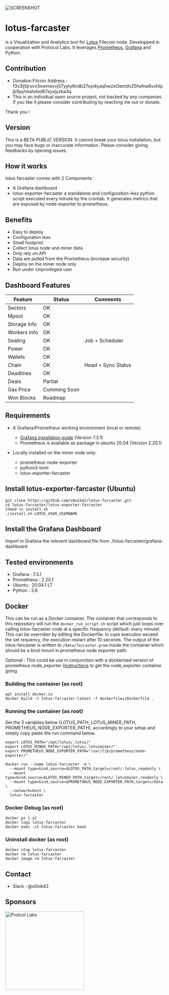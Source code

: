 ![SCREENSHOT](https://github.com/s0nik42/lotus-farcaster/raw/main/images/screenshots/screenshot001.png)


# lotus-farcaster
is a Visualization and Analytics tool for [Lotus](https://github.com/filecoin-project/lotus) Filecoin node. Developped in cooperation with Protocol Labs.
It leverages [Prometheus](https://prometheus.io/), [Grafana](https://grafana.com/) and Python.

## Contribution
* Donation Filcoin Address : f3v3lj5jrsvv3nwmsvvj57yyty6ndb27oyi4yaqhwzst3emdv25hefna6vxhtpjb5pytwahdod67syxjyzba3q
* This is an individual open source project, not backed by any companies. If you like it please consider contributing by reaching me out or donate.

Thank you !

## Version

This is a BETA PUBLIC VERSION. It cannot break your lotus installation, but you may face bugs or inaccurate information. Please consider giving feedbacks by opening issues.

## How it works
lotus farcaster comes with 2 Components :
* A Grafana dashboard
* lotus-exporter-farcaster a standalone and configuration-less python script executed every minute by the crontab.
It generates metrics that are exposed by node-exporter to prometheus.

## Benefits
* Easy to deploy
* Configuration less
* Small footprint
* Collect lotus node and miner data
* Only rely on API
* Data are pulled from the Prometheus (increase security)
* Deploy on the miner node only
* Run under Unprivileged user

## Dashboard Features
|Feature      |Status       |Comments           |
|-------------|-------------|-------------------|
|Sectors      | OK          |                   |
|Mpool        | OK          |                   |
|Storage Info | OK          |                   |
|Workers Info | OK          |                   |
|Sealing      | OK          |Job + Scheduler    |
|Power        | OK          |                   |
|Wallets      | OK          |                   |
|Chain        | OK          |Head + Sync Status |
|Deadlines    | OK          |                   |
|Deals        | Partial     |                   |
|Gas Price    | Comming Soon|                   |
|Won Blocks   | Roadmap     |                   |

## Requirements
* A Grafana/Prometheus working environment (local or remote)
  * [Grafana installation guide](https://grafana.com/docs/grafana/latest/installation/debian/)  (Version 7.3.1)
  * Prometheus is available as package in ubuntu 20.04 (Version 2.20.1)

* Locally installed on the miner node only:
  * prometheus-node-exporter
  * python3-toml
  * lotus-exporter-farcaster

## Install lotus-exporter-farcaster (Ubuntu)
```
git clone https://github.com/s0nik42/lotus-farcaster.git
cd lotus-farcaster/lotus-exporter-farcaster
chmod +x install.sh
./install.sh LOTUS_USER_USERNAME
```

## Install the Grafana Dashboard
Import in Grafana the relevent dashboard file from ./lotus-farcaster/grafana-dashboard

## Tested environments
* Grafana : 7.3.1
* Prometheus : 2.20.1
* Ubuntu : 20.04.1 LT
* Python : 3.8

## Docker

This can be run as a Docker container. The container that corresponds to this
repository will run the `docker_run_script.sh` script which just loops
over calling lotus-farcaster code at a specific frequency (default: every minute)
This can be overriden by editing the Dockerfile. In case execution exceed the set requency,
the execution restart after 10 seconds.
The output of the lotus-farcaster is written to `/data/farcaster.prom`
inside the container which should be a bind mount in prometheus node exporter path.

Optional : This could be use in conjunction with a dockerised version of prometheus 
node_exporter ([instructions](https://github.com/prometheus/node_exporter) to get the
node_exporter container going

### Building the container (as root)
```
apt install docker.io
docker build -t lotus-farcaster:latest -f dockerfiles/Dockerfile .
```

### Running the container (as root)
Set the 3 variables below (LOTUS_PATH, LOTUS_MINER_PATH, PROMETHEUS_NODE_EXPORTER_PATH),
accordingly to your setup and simply copy paste the run command below.

```
export LOTUS_PATH="/opt/lotus/.lotus/"
export LOTUS_MINER_PATH="/opt/lotus/.lotusminer/"
export PROMETHEUS_NODE_EXPORTER_PATH="/var/lib/prometheus/node-exporter/"

docker run --name lotus-farcaster -d \
  --mount type=bind,source=$LOTUS_PATH,target=/root/.lotus,readonly \
  --mount type=bind,source=$LOTUS_MINER_PATH,target=/root/.lotusminer,readonly \
  --mount type=bind,source=$PROMETHEUS_NODE_EXPORTER_PATH,target=/data \
  --network=host \
  lotus-farcaster
```

### Docker Debug (as root)
```
docker ps [-a]
docker logs lotus-farcaster
docker exec -it lotus-farcaster bash 
```

### Uninstall docker (as root)
```
docker stop lotus-farcaster
docker rm lotus-farcaster
docker image rm lotus-farcaster
```

## Contact
* Slack : @s0nik42

## Sponsors
[<img src="https://github.com/s0nik42/lotus-farcaster/raw/main/images/sponsors/protocol-labs.png" alt="Protcol Labs" width="250">
](https://protocol.ai/)

